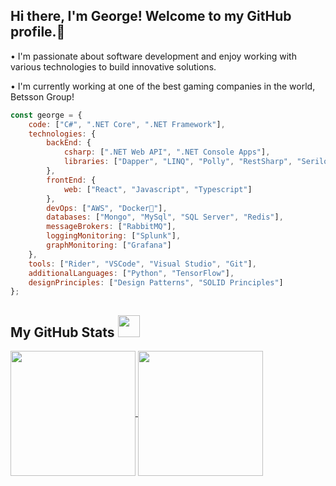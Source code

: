 ## Hi there, I'm George! Welcome to my GitHub profile.👋 
 • I'm passionate about software development and enjoy working with various technologies to build innovative solutions.
 
 • I'm currently working at one of the best gaming companies in the world, Betsson Group!

```javascript
const george = {
    code: ["C#", ".NET Core", ".NET Framework"],
    technologies: {
        backEnd: {
            csharp: [".NET Web API", ".NET Console Apps"],
            libraries: ["Dapper", "LINQ", "Polly", "RestSharp", "Serilog", "Autofac", "Hangfire", "Automapper"]
        },
        frontEnd: {
            web: ["React", "Javascript", "Typescript"]
        },
        devOps: ["AWS", "Docker🐳"],
        databases: ["Mongo", "MySql", "SQL Server", "Redis"],
        messageBrokers: ["RabbitMQ"],
        loggingMonitoring: ["Splunk"],
        graphMonitoring: ["Grafana"]
    },
    tools: ["Rider", "VSCode", "Visual Studio", "Git"],
    additionalLanguages: ["Python", "TensorFlow"],
    designPrinciples: ["Design Patterns", "SOLID Principles"]
};
```

##  My GitHub Stats <img src="https://i.pinimg.com/originals/65/c4/f4/65c4f452571be1261e9c623f7da488ac.gif" width="35px"> 

<a href="https://github.com/anuraghazra/github-readme-stats">
  <img height=200 align="center" src="https://github-readme-stats-dosx001.vercel.app/api/?username=georgezalokostas&count_private=true&include_all_commits=true&show_icons=true&theme=default" />
</a>
<a href="https://github.com/anuraghazra/convoychat">
  <img height=200 align="center" src="https://github-readme-stats.vercel.app/api/top-langs?username=georgezalokostas&layout=compact&langs_count=8&card_width=320" />
</a>




